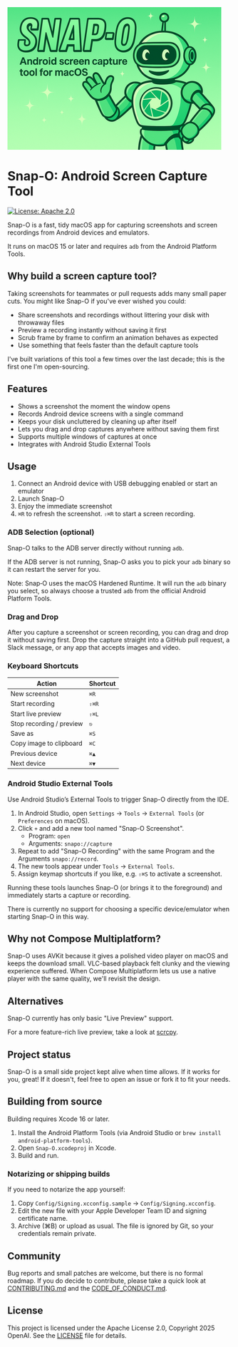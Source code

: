 <p>
  <img src=".github/banner.png" alt="Snap-O: Android screen capture tool for macOS">
</p>

# Snap-O: Android Screen Capture Tool

[![License: Apache 2.0](https://img.shields.io/badge/License-Apache%202.0-blue.svg)](LICENSE)

Snap-O is a fast, tidy macOS app for capturing screenshots and screen recordings from Android devices and emulators.

It runs on macOS 15 or later and requires `adb` from the Android Platform Tools.

## Why build a screen capture tool?

Taking screenshots for teammates or pull requests adds many small paper cuts.
You might like Snap-O if you've ever wished you could:

- Share screenshots and recordings without littering your disk with throwaway files
- Preview a recording instantly without saving it first
- Scrub frame by frame to confirm an animation behaves as expected
- Use something that feels faster than the default capture tools

I've built variations of this tool a few times over the last decade; this is the first one
I'm open-sourcing.

## Features

- Shows a screenshot the moment the window opens
- Records Android device screens with a single command
- Keeps your disk uncluttered by cleaning up after itself
- Lets you drag and drop captures anywhere without saving them first
- Supports multiple windows of captures at once
- Integrates with Android Studio External Tools

## Usage

1. Connect an Android device with USB debugging enabled or start an emulator
2. Launch Snap-O
3. Enjoy the immediate screenshot
4. `⌘R` to refresh the screenshot. `⇧⌘R` to start a screen recording.

### ADB Selection (optional)

Snap-O talks to the ADB server directly without running `adb`.

If the ADB server is not running, Snap-O asks you to pick your `adb` binary so it can restart the server for you.

Note: Snap‑O uses the macOS Hardened Runtime. It will run the `adb` binary you select, so always choose a trusted `adb` from the official Android Platform Tools.

### Drag and Drop

After you capture a screenshot or screen recording, you can drag and drop it without saving first. Drop the capture straight into a GitHub pull request, a Slack message, or any app that accepts images and video.

### Keyboard Shortcuts

| Action                   | Shortcut |
|--------------------------|----------|
| New screenshot           | `⌘R`     |
| Start recording          | `⇧⌘R`    |
| Start live preview       | `⇧⌘L`    |
| Stop recording / preview | `⎋`      |
| Save as                  | `⌘S`     |
| Copy image to clipboard  | `⌘C`     |
| Previous device          | `⌘▲`     |
| Next device              | `⌘▼`     |

### Android Studio External Tools

Use Android Studio’s External Tools to trigger Snap-O directly from the IDE.

1. In Android Studio, open `Settings` → `Tools` → `External Tools` (or `Preferences` on macOS).
2. Click `+` and add a new tool named "Snap-O Screenshot".
   - Program: `open`
   - Arguments: `snapo://capture`
3. Repeat to add "Snap-O Recording" with the same Program and the Arguments `snapo://record`.
4. The new tools appear under `Tools` → `External Tools`.
5. Assign keymap shortcuts if you like, e.g. `⇧⌘S` to activate a screenshot.

Running these tools launches Snap-O (or brings it to the foreground) and immediately starts a capture or recording.

There is currently no support for choosing a specific device/emulator when starting Snap-O in this way.

## Why not Compose Multiplatform?

Snap-O uses AVKit because it gives a polished video player on macOS and keeps the download small. VLC-based playback felt clunky and the viewing experience suffered. When Compose Multiplatform lets us use a native player with the same quality, we'll revisit the design.

## Alternatives

Snap-O currently has only basic "Live Preview" support.

For a more feature-rich live preview, take a look at [scrcpy](https://github.com/Genymobile/scrcpy).

## Project status

Snap-O is a small side project kept alive when time allows. If it works for you, great! If it doesn't, feel free to open an issue or fork it to fit your needs.

## Building from source

Building requires Xcode 16 or later.

1. Install the Android Platform Tools (via Android Studio or `brew install android-platform-tools`).
2. Open `Snap-O.xcodeproj` in Xcode.
3. Build and run.

### Notarizing or shipping builds

If you need to notarize the app yourself:

1. Copy `Config/Signing.xcconfig.sample` → `Config/Signing.xcconfig`.
2. Edit the new file with your Apple Developer Team ID and signing certificate name.
3. Archive (⌘B) or upload as usual. The file is ignored by Git, so your credentials remain private.

## Community

Bug reports and small patches are welcome, but there is no formal roadmap. If
you do decide to contribute, please take a quick look at
[CONTRIBUTING.md](CONTRIBUTING.md) and the
[CODE_OF_CONDUCT.md](CODE_OF_CONDUCT.md).

## License

This project is licensed under the Apache License 2.0, Copyright 2025 OpenAI. See the [LICENSE](LICENSE) file for details.
